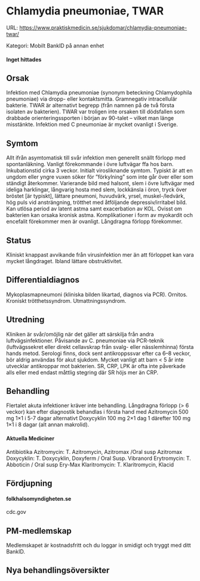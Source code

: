 # Chlamydia pneumoniae, TWAR

URL: https://www.praktiskmedicin.se/sjukdomar/chlamydia-pneumoniae-twar/



Kategori: Mobilt BankID på annan enhet

#### Inget hittades

## Orsak

Infektion med Chlamydia pneumoniae (synonym beteckning Chlamydophila pneumoniae) via dropp- eller kontaktsmitta. Gramnegativ intracellulär bakterie. TWAR är alternativt begrepp (från namnen på de två första isolaten av bakterien). TWAR var troligen inte orsaken till dödsfallen som drabbade orienteringssporten i början av 90-talet – vilket man länge misstänkte. Infektion med C pneumoniae är mycket ovanligt i Sverige.

## Symtom

Allt ifrån asymtomatisk till svår infektion men generellt snällt förlopp med spontanläkning. Vanligt förekommande i övre luftvägar ffa hos barn. Inkubationstid cirka 3 veckor. Initialt virosliknande symtom. Typiskt är att en ungdom eller yngre vuxen söker för ”förkylning” som inte går över eller som ständigt återkommer. Varierande bild med halsont, slem i övre luftvägar med ideliga harklingar, långvarig hosta med slem, lockkänsla i öron, tryck över bröstet [är typiskt], lättare pneumoni, huvudvärk, yrsel, muskel-/ledvärk, hög puls vid ansträngning, trötthet med åtföljande depressiv/irritabel bild. Kan utlösa period av latent astma samt exacerbation av KOL. Ovisst om bakterien kan orsaka kronisk astma. Komplikationer i form av myokardit och encefalit förekommer men är ovanligt. Långdragna förlopp förekommer.

## Status

Kliniskt knappast avvikande från virusinfektion mer än att förloppet kan vara mycket långdraget. Ibland lättare obstruktivitet.

## Differentialdiagnos

Mykoplasmapneumoni (kliniska bilden likartad, diagnos via PCR). Ornitos. Kroniskt trötthetssyndrom. Utmattningssyndrom.

## Utredning

Kliniken är svår/omöjlig när det gäller att särskilja från andra luftvägsinfektioner. Påvisande av C. pneumoniae via PCR-teknik (luftvägssekret eller direkt cellavskrap från svalg- eller nässlemhinna) första hands metod. Serologi finns, dock sent antikroppssvar efter ca 6–8 veckor, bör aldrig användas för akut sjukdom. Mycket vanligt att barn < 5 år inte utvecklar antikroppar mot bakterien. SR, CRP, LPK är ofta inte påverkade alls eller med endast måttlig stegring där SR höjs mer än CRP.

## Behandling

Flertalet akuta infektioner kräver inte behandling. Långdragna förlopp (> 6 veckor) kan efter diagnostik behandlas i första hand med Azitromycin 500 mg 1×1 i 5-7 dagar alternativt Doxycyklin 100 mg 2×1 dag 1 därefter 100 mg 1×1 i 8 dagar (alt annan makrolid).

#### Aktuella Mediciner

Antibiotika
Azitromycin: T. Azitromycin, Azitromax /Oral susp Azitromax
Doxycyklin: T. Doxycyklin, Doxyferm / Oral Susp. Vibranord
Erytromycin: T. Abboticin / Oral susp Ery-Max
Klaritromycin: T. Klaritromycin, Klacid

## Fördjupning

#### folkhalsomyndigheten.se

cdc.gov

## PM-medlemskap

Medlemskapet är kostnadsfritt och du loggar in smidigt och tryggt med ditt BankID.

## Nya behandlingsöversikter

